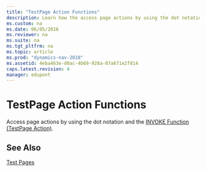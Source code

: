 ```yaml
---
title: "TestPage Action Functions"
description: Learn how the access page actions by using the dot notation and the INVOKE function (TestPage Action).
ms.custom: na
ms.date: 06/05/2016
ms.reviewer: na
ms.suite: na
ms.tgt_pltfrm: na
ms.topic: article
ms.prod: "dynamics-nav-2018"
ms.assetid: 4eba463e-d0ac-4b69-928a-07a671e2f814
caps.latest.revision: 4
manager: edupont
---
```

# TestPage Action Functions
Access page actions by using the dot notation and the [INVOKE Function \(TestPage Action\)](INVOKE-Function--TestPage-Action-.md).  
  
## See Also  
 [Test Pages](Test-Pages.md)
